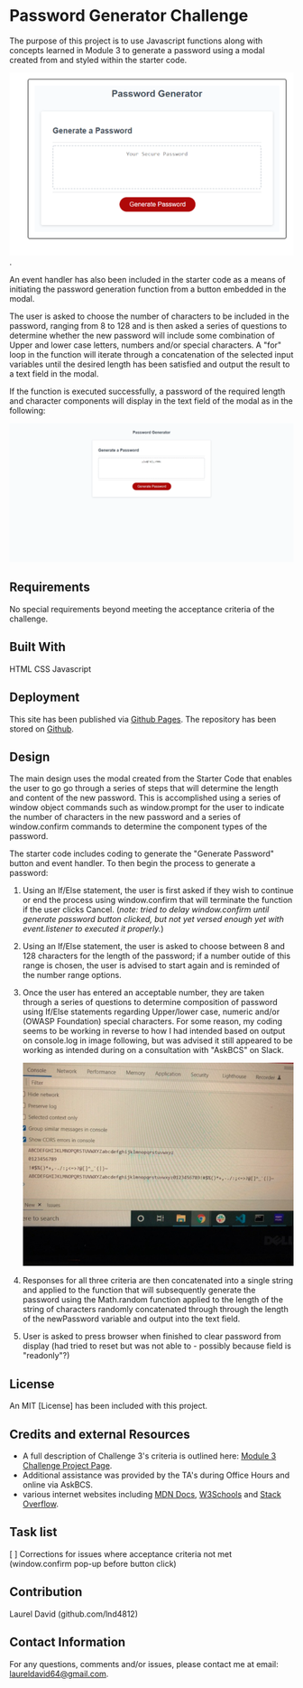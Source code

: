 # Password Generator Challenge

The purpose of this project is to use Javascript functions along with concepts learned in Module 3 to generate a password using a modal created from and styled within the starter code.  

![modal developed from starter code](https://raw.githubusercontent.com/lnd4812/password-generator/main/assets/images/password-generator-sample.png).

An event handler has also been included in the starter code as a means of initiating the password generation function from a button embedded in the modal.

The user is asked to choose the number of characters to be included in the password, ranging from 8 to 128 and is then asked a series of questions to determine whether the new password will include some combination of Upper and lower case letters, numbers and/or special characters.  A "for" loop in the function will iterate through a concatenation of the selected input variables until the desired length has been satisfied and output the result to a text field in the modal.

If the function is executed successfully, a password of the required length and character components will display in the text field of the modal as in the following:  

![random generated password displayed](https://raw.githubusercontent.com/lnd4812/password-generator/main/assets/images/password-output-display.png)

## Requirements

No special requirements beyond meeting the acceptance criteria of the challenge.

## Built With

HTML
CSS
Javascript

## Deployment

This site has been published via [Github Pages](https://lnd4812.github.io/password-generator/).
The repository has been stored on [Github](https://github.com/lnd4812/password-generator.git).

## Design

The main design uses the modal created from the Starter Code that enables the user to go go through a series of steps that will determine the length and content of the new password. This is accomplished using a series of window object commands such as window.prompt for the user to indicate the number of characters in the new password and a series of window.confirm commands to determine the component types of the password.

The starter code includes coding to generate the "Generate Password" button and event handler. To then begin the process to generate a password:

1. Using an If/Else statement, the user is first asked if they wish to continue or end the process using window.confirm that will terminate the function if the user clicks Cancel. (*note: tried to delay window.confirm until generate password button clicked, but not yet versed enough yet with event.listener to executed it properly.*)

2. Using an If/Else statement, the user is asked to choose between 8 and 128 characters for the length of the password; if a number outide of this range is chosen, the user is advised to start again and is reminded of the number range options.

3. Once the user has entered an acceptable number, they are taken through a series of questions to determine composition of password using If/Else statements regarding Upper/lower case, numeric and/or (OWASP Foundation) special characters. For some reason, my coding seems to be working in reverse to how I had intended based on output on console.log in image following, but was advised it still appeared to be working as intended during on a consultation with "AskBCS" on Slack.

    ![console.log display from selection criteria](https://raw.githubusercontent.com/lnd4812/password-generator/main/assets/images/console.log-output-for-password-component-options.jpg)

4. Responses for all three criteria are then concatenated into a single string and applied to the function that will subsequently generate the password using the Math.random function applied to the length of the string of characters randomly concatenated through through the length of the newPassword variable and output into the text field.

5. User is asked to press browser when finished to clear password from display (had tried to reset but was not able to - possibly because field is "readonly"?)

## License

An MIT [License] has been included with this project.

## Credits and external Resources

- A full description of Challenge 3's criteria is outlined here: [Module 3 Challenge Project Page](https://courses.bootcampspot.com/courses/1181/assignments/23403?module_item_id=459947).
- Additional assistance was provided by the TA's during Office Hours and online via AskBCS.
- various internet websites including [MDN Docs](https://developer.mozilla.org), [W3Schools](https://www.w3schools.com) and [Stack Overflow](https://stackoverflow.com).

## Task list

[ ] Corrections for issues where acceptance criteria not met (window.confirm pop-up before button click) 

## Contribution

Laurel David (github.com/lnd4812)

## Contact Information

For any questions, comments and/or issues, please contact me at email: laureldavid64@gmail.com.
